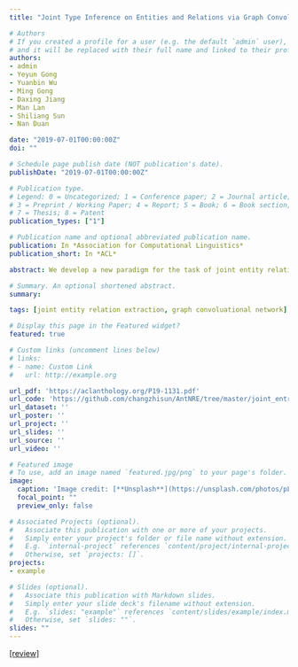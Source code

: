 ```yaml
---
title: "Joint Type Inference on Entities and Relations via Graph Convolutional Networks"

# Authors
# If you created a profile for a user (e.g. the default `admin` user), write the username (folder name) here 
# and it will be replaced with their full name and linked to their profile.
authors:
- admin
- Yeyun Gong
- Yuanbin Wu
- Ming Gong
- Daxing Jiang
- Man Lan 
- Shiliang Sun
- Nan Duan

date: "2019-07-01T00:00:00Z"
doi: ""

# Schedule page publish date (NOT publication's date).
publishDate: "2019-07-01T00:00:00Z"

# Publication type.
# Legend: 0 = Uncategorized; 1 = Conference paper; 2 = Journal article;
# 3 = Preprint / Working Paper; 4 = Report; 5 = Book; 6 = Book section;
# 7 = Thesis; 8 = Patent
publication_types: ["1"]

# Publication name and optional abbreviated publication name.
publication: In *Association for Computational Linguistics*
publication_short: In *ACL*

abstract: We develop a new paradigm for the task of joint entity relation extraction. It first identifies entity spans, then performs a joint inference on entity types and relation types. To tackle the joint type inference task, we propose a novel graph convolutional network (GCN) running on an entity-relation bipartite graph. By introducing a binary relation classification task, we are able to utilize the structure of entity-relation bipartite graph in a more efficient and interpretable way. Experiments on ACE05 show that our model outperforms existing joint models in entity performance and is competitive with the state-of-the-art in relation performance.

# Summary. An optional shortened abstract.
summary: 

tags: [joint entity relation extraction, graph convoluational network]

# Display this page in the Featured widget?
featured: true

# Custom links (uncomment lines below)
# links:
# - name: Custom Link
#   url: http://example.org

url_pdf: 'https://aclanthology.org/P19-1131.pdf'
url_code: 'https://github.com/changzhisun/AntNRE/tree/master/joint_entrel_gcn'
url_dataset: ''
url_poster: ''
url_project: ''
url_slides: ''
url_source: ''
url_video: ''

# Featured image
# To use, add an image named `featured.jpg/png` to your page's folder. 
image:
  caption: 'Image credit: [**Unsplash**](https://unsplash.com/photos/pLCdAaMFLTE)'
  focal_point: ""
  preview_only: false

# Associated Projects (optional).
#   Associate this publication with one or more of your projects.
#   Simply enter your project's folder or file name without extension.
#   E.g. `internal-project` references `content/project/internal-project/index.md`.
#   Otherwise, set `projects: []`.
projects:
- example

# Slides (optional).
#   Associate this publication with Markdown slides.
#   Simply enter your slide deck's filename without extension.
#   E.g. `slides: "example"` references `content/slides/example/index.md`.
#   Otherwise, set `slides: ""`.
slides: ""
---
```


<!-- {{% callout note %}} -->
<!-- Click the *Cite* button above to demo the feature to enable visitors to import publication metadata into their reference management software. -->
<!-- {{% /callout %}} -->

<!-- {{% callout note %}} -->
<!-- Create your slides in Markdown - click the *Slides* button to check out the example. -->
<!-- {{% /callout %}} -->

[\[review\]](./review.txt)

<!-- Supplementary notes can be added here, including [code, math, and images](https://wowchemy.com/docs/writing-markdown-latex/). -->
